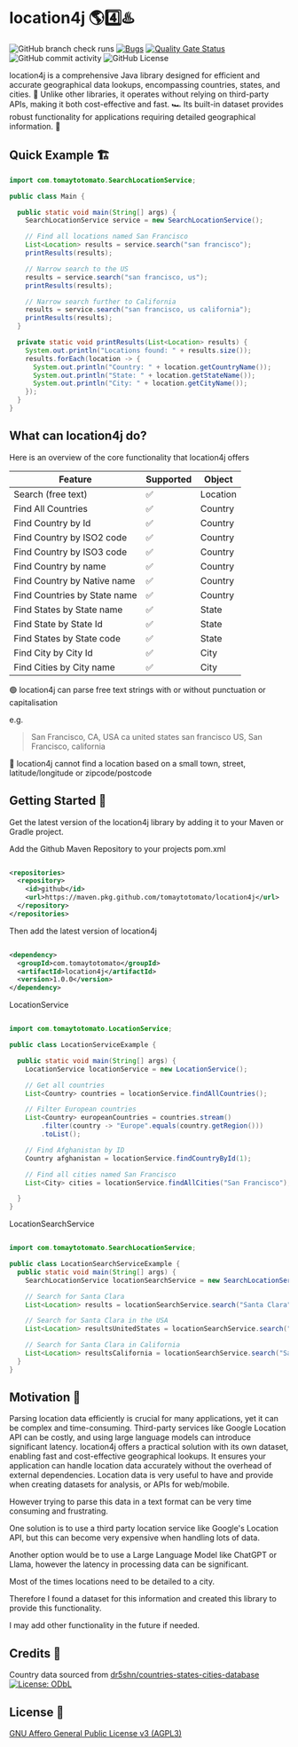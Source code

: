 # location4j 🌎4️⃣♨️

![GitHub branch check runs](https://img.shields.io/github/check-runs/tomaytotomato/location4j/master)
[![Bugs](https://sonarcloud.io/api/project_badges/measure?project=tomaytotomato_location4j&metric=bugs)](https://sonarcloud.io/summary/new_code?id=tomaytotomato_location4j)
[![Quality Gate Status](https://sonarcloud.io/api/project_badges/measure?project=tomaytotomato_location4j&metric=alert_status)](https://sonarcloud.io/summary/new_code?id=tomaytotomato_location4j)
![GitHub commit activity](https://img.shields.io/github/commit-activity/m/tomaytotomato/location4j)
![GitHub License](https://img.shields.io/github/license/tomaytotomato/location4j)

location4j is a comprehensive Java library designed for efficient and accurate geographical data
lookups, encompassing countries, states, and cities. 🌆
Unlike other libraries, it operates without relying on third-party APIs, making it both
cost-effective and fast. 🏎️
Its built-in dataset provides robust functionality for applications requiring detailed geographical
information. 💾

## Quick Example 🏗

```java
import com.tomaytotomato.SearchLocationService;

public class Main {

  public static void main(String[] args) {
    SearchLocationService service = new SearchLocationService();

    // Find all locations named San Francisco
    List<Location> results = service.search("san francisco");
    printResults(results);

    // Narrow search to the US
    results = service.search("san francisco, us");
    printResults(results);

    // Narrow search further to California
    results = service.search("san francisco, us california");
    printResults(results);
  }

  private static void printResults(List<Location> results) {
    System.out.println("Locations found: " + results.size());
    results.forEach(location -> {
      System.out.println("Country: " + location.getCountryName());
      System.out.println("State: " + location.getStateName());
      System.out.println("City: " + location.getCityName());
    });
  }
}

```

## What can location4j do?

Here is an overview of the core functionality that location4j offers

| Feature                      | Supported | Object   |
|------------------------------|-----------|----------|
| Search (free text)           | ✅         | Location |
| Find All Countries           | ✅         | Country  |
| Find Country by Id           | ✅         | Country  |
| Find Country by ISO2 code    | ✅         | Country  |
| Find Country by ISO3 code    | ✅         | Country  |
| Find Country by name         | ✅         | Country  |
| Find Country by Native name  | ✅         | Country  |
| Find Countries by State name | ✅         | Country  |
| Find States by State name    | ✅         | State    |
| Find State by State Id       | ✅         | State    |
| Find States by State code    | ✅         | State    |
| Find City by City Id         | ✅         | City     |
| Find Cities by City name     | ✅         | City     |

🟢 location4j can parse free text strings with or without punctuation or capitalisation

e.g.
> San Francisco, CA, USA
> ca united states san francisco
> US, San Francisco, california

🔴 location4j cannot find a location based on a small town, street, latitude/longitude or
zipcode/postcode

## Getting Started 🚀

Get the latest version of the location4j library by adding it to your Maven or Gradle project.

Add the Github Maven Repository to your projects pom.xml

```xml

<repositories>
  <repository>
    <id>github</id>
    <url>https://maven.pkg.github.com/tomaytotomato/location4j</url>
  </repository>
</repositories>

```

Then add the latest version of location4j

```xml

<dependency>
  <groupId>com.tomaytotomato</groupId>
  <artifactId>location4j</artifactId>
  <version>1.0.0</version>
</dependency>


```

LocationService

```java

import com.tomaytotomato.LocationService;

public class LocationServiceExample {

  public static void main(String[] args) {
    LocationService locationService = new LocationService();

    // Get all countries
    List<Country> countries = locationService.findAllCountries();

    // Filter European countries
    List<Country> europeanCountries = countries.stream()
        .filter(country -> "Europe".equals(country.getRegion()))
        .toList();

    // Find Afghanistan by ID
    Country afghanistan = locationService.findCountryById(1);

    // Find all cities named San Francisco
    List<City> cities = locationService.findAllCities("San Francisco");

  }
}

```

LocationSearchService

```java

import com.tomaytotomato.SearchLocationService;

public class LocationSearchServiceExample {
  public static void main(String[] args) {
    SearchLocationService locationSearchService = new SearchLocationService();

    // Search for Santa Clara
    List<Location> results = locationSearchService.search("Santa Clara");

    // Search for Santa Clara in the USA
    List<Location> resultsUnitedStates = locationSearchService.search("Santa Clara USA");

    // Search for Santa Clara in California
    List<Location> resultsCalifornia = locationSearchService.search("Santa Clara US CA");
  }
}

```

## Motivation 🌱

Parsing location data efficiently is crucial for many applications, yet it can be complex and time-consuming. Third-party services like Google Location API can be costly, and using large language models can introduce significant latency. location4j offers a practical solution with its own dataset, enabling fast and cost-effective geographical lookups. It ensures your application can handle location data accurately without the overhead of external dependencies.
Location data is very useful to have and provide when creating datasets for analysis, or APIs for
web/mobile.

However trying to parse this data in a text format can be very time consuming and frustrating.

One solution is to use a third party location service like Google's Location API, but this can
become very expensive
when handling lots of data.

Another option would be to use a Large Language Model like ChatGPT or Llama, however the latency in
processing data
can be significant.

Most of the times locations need to be detailed to a city.

Therefore I found a dataset for this information and created this library to provide this
functionality.

I may add other functionality in the future if needed.

## Credits 🙏

Country data sourced
from [dr5shn/countries-states-cities-database](https://github.com/dr5hn/countries-states-cities-database) [![License: ODbL](https://img.shields.io/badge/License-ODbL-brightgreen.svg)](https://opendatacommons.org/licenses/odbl/)

## License 📜

[GNU Affero General Public License v3 (AGPL3)](https://choosealicense.com/licenses/agpl-3.0/)

